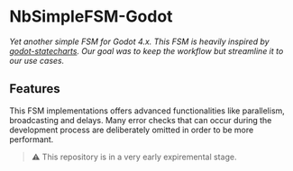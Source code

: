# NbSimpleFSM-Godot

_Yet another simple FSM for Godot 4.x. This FSM is heavily inspired by [godot-statecharts](https://github.com/derkork/godot-statecharts). Our goal was to keep the workflow but streamline it to our use cases._

## Features
This FSM implementations offers advanced functionalities like parallelism, broadcasting and delays. Many error checks that can occur during the development process are deliberately omitted in order to be more performant.

> :warning: This repository is in a very early expiremental stage.
